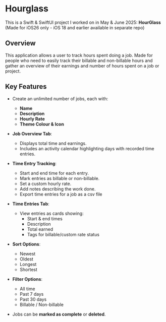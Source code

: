 # Hourglass

This is a Swift & SwiftUI project I worked on in May & June 2025: **HourGlass**
(Made for iOS26 only - iOS 18 and earlier available in separate repo)

## Overview

This application allows a user to track hours spent doing a job. Made for people who need to easily track their billable and non-billable hours and gather an overview of their earnings and number of hours spent on a job or project.

## Key Features

- Create an unlimited number of jobs, each with:
  - **Name**
  - **Description**
  - **Hourly Rate**
  - **Theme Colour & Icon**
  
- **Job Overview Tab**:
  - Displays total time and earnings.
  - Includes an activity calendar highlighting days with recorded time entries.

- **Time Entry Tracking**:
  - Start and end time for each entry.
  - Mark entries as billable or non-billable.
  - Set a custom hourly rate.
  - Add notes describing the work done.
  - Export time entries for a job as a csv file

- **Time Entries Tab**:
  - View entries as cards showing:
    - Start & end times
    - Description
    - Total earned
    - Tags for billable/custom rate status

- **Sort Options**:
  - Newest
  - Oldest
  - Longest
  - Shortest

- **Filter Options**:
  - All time
  - Past 7 days
  - Past 30 days
  - Billable / Non-billable

- Jobs can be **marked as complete** or **deleted**.
